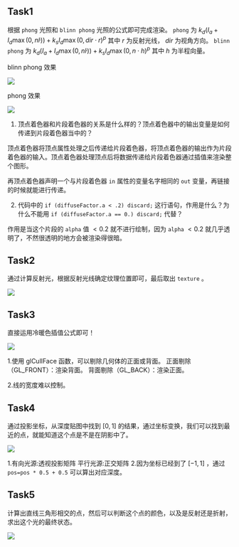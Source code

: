 ## Task1

根据 `phong` 光照和 `blinn phong` 光照的公式即可完成渲染。
`phong` 为 $k_d(I_a + I_d \max(0 , n\dot l)) + k_s I_d \max(0, dir \cdot r)^p$ 其中 $r$ 为反射光线， $dir$ 为视角方向。
`blinn phong` 为 $k_d(I_a + I_d \max(0 , n\dot l)) + k_s I_d \max(0, n \cdot h)^p$ 其中 $h$ 为半程向量。

blinn phong 效果

![](../../../../build/linux/x86_64/release/1blinnphong.png)

phong 效果

![](../../../../build/linux/x86_64/release/1phong.png)

1. 顶点着色器和片段着色器的关系是什么样的？顶点着色器中的输出变量是如何传递到片段着色器当中的？

顶点着色器将顶点属性处理之后传递给片段着色器，将顶点着色器的输出作为片段着色器的输入。顶点着色器处理顶点后将数据传递给片段着色器通过插值来渲染整个图形。

再顶点着色器声明一个与片段着色器 `in` 属性的变量名字相同的 `out` 变量，再链接的时候就能进行传递。

2. 代码中的 `if (diffuseFactor.a < .2) discard;` 这行语句，作用是什么？为什么不能用 `if (diffuseFactor.a == 0.) discard;` 代替？

作用是当这个片段的 `alpha` 值 $< 0.2$ 就不进行绘制，因为 `alpha` $<0.2$ 就几乎透明了，不然很透明的地方会被渲染得很暗。

## Task2

通过计算反射光，根据反射光线确定纹理位置即可，最后取出 `texture` 。

![](../../../../build/linux/x86_64/release/2.png)

## Task3

直接运用冷暖色插值公式即可！

![](../../../../build/linux/x86_64/release/3.png)

1.使用 glCullFace 函数，可以剔除几何体的正面或背面。
正面剔除（GL_FRONT）：渲染背面。
背面剔除（GL_BACK）：渲染正面。

2.线的宽度难以控制。

## Task4

通过投影坐标，从深度贴图中找到 $[0,1]$ 的结果，通过坐标变换，我们可以找到最近的点，就能知道这个点是不是在阴影中了。

![](../../../../build/linux/x86_64/release/4.png)

1.有向光源:透视投影矩阵
  平行光源:正交矩阵
2.因为坐标已经到了 $[-1,1]$ ，通过 `pos=pos * 0.5 + 0.5` 可以算出对应深度。

## Task5

计算出直线三角形相交的点，然后可以判断这个点的颜色，以及是反射还是折射，求出这个光的最终状态。

![](../../../../build/linux/x86_64/release/5.png)